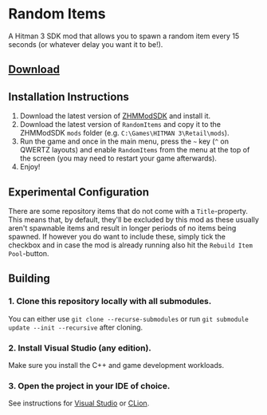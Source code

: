 # Random Items

A Hitman 3 SDK mod that allows you to spawn a random item every 15 seconds (or whatever delay you want it to be!).

## [Download](https://www.nexusmods.com/hitman3/mods/891?tab=files)

## Installation Instructions

1. Download the latest version of [ZHMModSDK](https://github.com/OrfeasZ/ZHMModSDK) and install it.
2. Download the latest version of `RandomItems` and copy it to the ZHMModSDK `mods` folder (e.g. `C:\Games\HITMAN 3\Retail\mods`).
3. Run the game and once in the main menu, press the `~` key (`^` on QWERTZ layouts) and enable `RandomItems` from the menu at the top of the screen (you may need to restart your game afterwards).
4. Enjoy!

## Experimental Configuration
There are some repository items that do not come with a `Title`-property. This means that, by default, they'll be excluded by this mod as these usually aren't spawnable items and result in longer periods of no items being spawned. If however you do want to include these, simply tick the checkbox and in case the mod is already running also hit the `Rebuild Item Pool`-button.

## Building

### 1. Clone this repository locally with all submodules.

You can either use `git clone --recurse-submodules` or run `git submodule update --init --recursive` after cloning.

### 2. Install Visual Studio (any edition).

Make sure you install the C++ and game development workloads.

### 3. Open the project in your IDE of choice.

See instructions for [Visual Studio](https://github.com/OrfeasZ/ZHMModSDK/wiki/Setting-up-Visual-Studio-for-development) or [CLion](https://github.com/OrfeasZ/ZHMModSDK/wiki/Setting-up-CLion-for-development).
